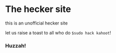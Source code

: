 # The hecker site

this is an unofficial hecker site

let us raise a toast to all who do `$sudo hack kahoot`!

### Huzzah!
